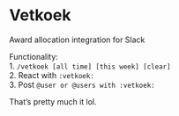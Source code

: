 # Vetkoek
Award allocation integration for Slack

Functionality:  
    1. `/vetkoek [all time] [this week] [clear]`  
    2. React with `:vetkoek:`  
    3. Post `@user or @users with :vetkoek:`  

That’s pretty much it lol.

